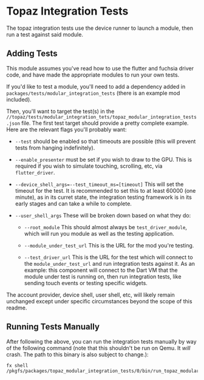 # Topaz Integration Tests

The topaz integration tests use the device runner to launch a module, then run a
test against said module.

## Adding Tests

This module assumes you've read how to use the flutter and fuchsia driver code,
and have made the appropriate modules to run your own tests.

If you'd like to test a module, you'll need to add a dependency added in
`packages/tests/modular_integration_tests` (there is an example mod included).

Then, you'll want to target the test(s) in the
`//topaz/tests/modular_integration_tets/topaz_modular_integration_tests.json`
file. The first test target should provide a pretty complete example. Here are
the relevant flags you'll probably want:

*   `--test` should be enabled so that timeouts are possible (this will prevent
    tests from hanging indefinitely).

*   `--enable_presenter` must be set if you wish to draw to the GPU. This is
    required if you wish to simulate touching, scrolling, etc, via
    `flutter_driver`.

*   `--device_shell_args=--test_timeout_ms=[timeout]` This will set the timeout
    for the test. It is recommended to set this to at least 60000 (one minute),
    as in its curret state, the integration testing framework is in its early
    stages and can take a while to complete.

*   `--user_shell_args` These will be broken down based on what they do:

    *   `--root_module` This should almost always be `test_driver_module`, which
        will run you module as well as the testing application.

    *   `--module_under_test_url` This is the URL for the mod you're testing.

    *   `--test_driver_url` This is the URL for the test which will connect to
        the `module_under_test_url` and run integration tests against it. As an
        example: this component will connect to the Dart VM that the module
        under test is running on, then run integration tests, like sending touch
        events or testing specific widgets.

The account provider, device shell, user shell, etc, will likely remain
unchanged except under specific circumstances beyond the scope of this readme.

## Running Tests Manually

After following the above, you can run the integration tests manually by way of
the following command (note that this shouldn't be run on Qemu. It _will_ crash.
The path to this binary is also subject to change.):

```
fx shell /pkgfs/packages/topaz_modular_integration_tests/0/bin/run_topaz_modular_integration_tests.sh
```
